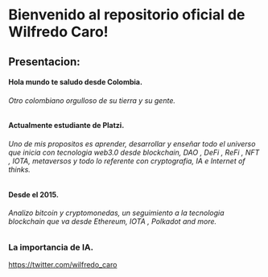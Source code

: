 # Bienvenido al repositorio oficial de Wilfredo Caro! 

## Presentacion:
#### Hola mundo te saludo desde Colombia.
###### Otro colombiano orgulloso de su tierra y su gente.
#### Actualmente estudiante de Platzi.
###### Uno de mis propositos es aprender, desarrollar y enseñar todo el universo que inicia con tecnologia web3.0 desde blockchain, DAO , DeFi , ReFi , NFT , IOTA, metaversos y todo lo referente con cryptografia, IA e Internet of thinks.
####  Desde el 2015.
###### Analizo bitcoin y cryptomonedas, un seguimiento a la tecnologia blockchain que va desde Ethereum, IOTA , Polkadot and more.

### La importancia de IA.

https://twitter.com/wilfredo_caro


